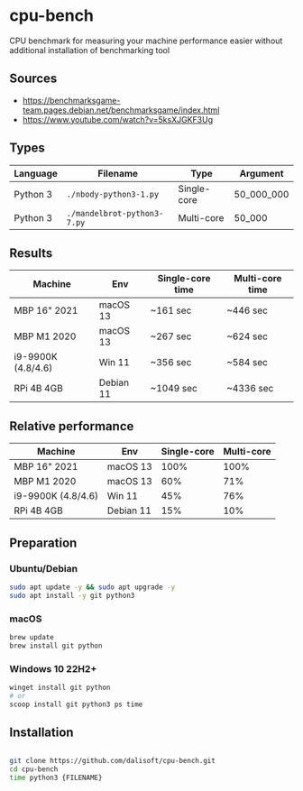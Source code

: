 # cpu-bench

CPU benchmark for measuring your machine performance easier without additional installation of benchmarking tool

## Sources

- <https://benchmarksgame-team.pages.debian.net/benchmarksgame/index.html>
- <https://www.youtube.com/watch?v=5ksXJGKF3Ug>

## Types

| Language | Filename                    | Type        | Argument   |
| -------- | --------------------------- | ----------- | ---------- |
| Python 3 | `./nbody-python3-1.py`      | Single-core | 50_000_000 |
| Python 3 | `./mandelbrot-python3-7.py` | Multi-core  | 50_000     |

## Results

| Machine            | Env       | Single-core time | Multi-core time |
| ------------------ | --------- | ---------------- | --------------- |
| MBP 16" 2021       | macOS 13  | ~161 sec         | ~446 sec        |
| MBP M1 2020        | macOS 13  | ~267 sec         | ~624 sec        |
| i9-9900K (4.8/4.6) | Win 11    | ~356 sec         | ~584 sec        |
| RPi 4B 4GB         | Debian 11 | ~1049 sec        | ~4336 sec       |

## Relative performance

| Machine            | Env       | Single-core | Multi-core |
| ------------------ | --------- | ----------- | ---------- |
| MBP 16" 2021       | macOS 13  | 100%        | 100%       |
| MBP M1 2020        | macOS 13  | 60%         | 71%        |
| i9-9900K (4.8/4.6) | Win 11    | 45%         | 76%        |
| RPi 4B 4GB         | Debian 11 | 15%         | 10%        |

## Preparation

### Ubuntu/Debian

```sh
sudo apt update -y && sudo apt upgrade -y
sudo apt install -y git python3
```

### macOS

```sh
brew update
brew install git python
```

### Windows 10 22H2+

```sh
winget install git python
# or
scoop install git python3 ps time
```

## Installation

```sh

git clone https://github.com/dalisoft/cpu-bench.git
cd cpu-bench
time python3 {FILENAME}
```
